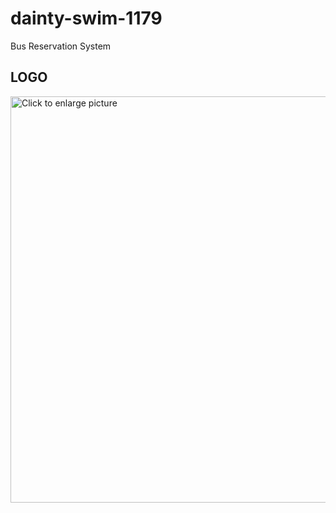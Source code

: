 # dainty-swim-1179
Bus Reservation System
<h2>LOGO</h2>
 <a href="https://drive.google.com/uc?export=view&id=16AQ0Jf5e92IBs9pGbuLwI-ocfoyLPvkS"><img src="https://drive.google.com/uc?export=view&id=<FILEID>" style="width: 650px; max-width: 100%; height: auto" title="Click to enlarge picture" />
